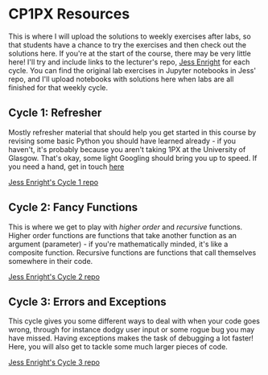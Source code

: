 # CP1PX Resources

This is where I will upload the solutions to weekly exercises after labs, so that students have a chance to try the exercises and then check out the solutions here. If you're at the start of the course, there may be very little here! I'll try and include links to the lecturer's repo, [Jess Enright](https://github.com/magicicada/cs1px_2021) for each cycle. You can find the original lab exercises in Jupyter notebooks in Jess' repo, and I'll upload notebooks with solutions here when labs are all finished for that weekly cycle.


## Cycle 1: Refresher

Mostly refresher material that should help you get started in this course by revising some basic Python you should have learned already - if you haven't, it's probably because you aren't taking 1PX at the University of Glasgow. That's okay, some light Googling should bring you up to speed. If you need a hand, get in touch [here](https://ethankelly.github.io/contact/)

[Jess Enright's Cycle 1 repo](https://github.com/magicicada/cs1px_2021/tree/main/cycle_1_refresher)


## Cycle 2: Fancy Functions

This is where we get to play with _higher order_ and _recursive_ functions. Higher order functions are functions that take another function as an argument (parameter) - if you're mathematically minded, it's like a composite function. Recursive functions are functions that call themselves somewhere in their code.

[Jess Enright's Cycle 2 repo](https://github.com/magicicada/cs1px_2021/tree/main/cycle_2_fancy_functions)


## Cycle 3: Errors and Exceptions

This cycle gives you some different ways to deal with when your code goes wrong, through for instance dodgy user input or some rogue bug you may have missed. Having exceptions makes the task of debugging a lot faster! Here, you will also get to tackle some much larger pieces of code.

[Jess Enright's Cycle 3 repo](https://github.com/magicicada/cs1px_2021/tree/main/cycle_3_errors_and_exceptions)
